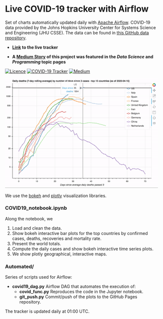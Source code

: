# Live COVID-19 tracker with Airflow

Set of charts automatically updated daily with [Apache Airflow](https://airflow.apache.org). COVID-19 data provided by the Johns Hopkins University Center for Systems Science and Engineering (JHU CSSE). The data can be found in [this GitHub data repository](https://github.com/CSSEGISandData/COVID-19).

* __[Link](https://hectoramirez.github.io/covid/COVID19.html) to the live tracker__

* __A [Medium Story](https://medium.com/p/your-live-covid-19-tracker-with-airflow-and-github-pages-658c3e048304?source=email-2e35a42940fd--writer.postDistributed&sk=343b8c88e348ff738b1f947c38076c97) of this project was featured in the _Data Science_ and _Programming_ topic pages__

[![Licence](https://img.shields.io/badge/Licence-MIT-red)](https://opensource.org/licenses/MIT)
[![COVID-19 Tracker](https://img.shields.io/badge/COVID--19-Tracker-green)](https://hectoramirez.github.io/covid/COVID19.html)
[![Medium](https://img.shields.io/badge/Medium-Story-informational)](https://medium.com/p/your-live-covid-19-tracker-with-airflow-and-github-pages-658c3e048304?source=email-2e35a42940fd--writer.postDistributed&sk=343b8c88e348ff738b1f947c38076c97)

![Illustration of photon/dark photon passage through inhomogeneities.](plots/gif.gif)

We use the [bokeh](https://bokeh.org) and [plotly](https://plotly.com) visualization libraries.

### COVID19_notebook.ipynb

Along the notebook, we
1. Load and clean the data.
2. Show bokeh interactive bar plots for the top countries by confirmed cases, deaths, recoveries and mortality rate.
3. Present the world totals.
4. Compute the daily cases and show bokeh interactive time series plots.
5. We show plotly geographical, interactive maps.

### Automated/

Series of scripts used for Airflow:
* <b>covid19_dag.py</b> Airflow DAG that automates the execution of:
    * <b>covid_func.py</b> Reproduces the code in the Jupyter notebook.
    * <b>git_push.py</b> Commit/push of the plots to the GitHub Pages repository.
    
The tracker is updated daily at 01:00 UTC.